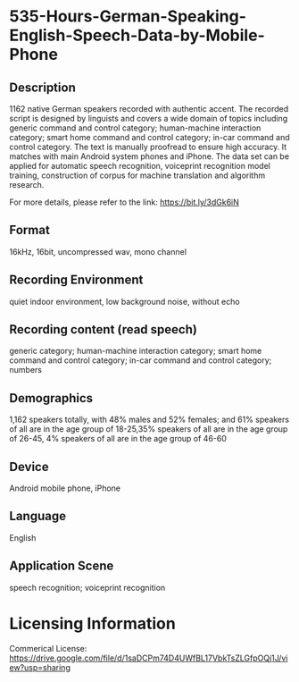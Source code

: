 # 535-Hours-German-Speaking-English-Speech-Data-by-Mobile-Phone


## Description
1162 native German speakers recorded with authentic accent. The recorded script is designed by linguists and covers a wide domain of topics including generic command and control category; human-machine interaction category; smart home command and control category; in-car command and control category. The text is manually proofread to ensure high accuracy. It matches with main Android system phones and iPhone. The data set can be applied for automatic speech recognition, voiceprint recognition model training, construction of corpus for machine translation and algorithm research.

For more details, please refer to the link: https://bit.ly/3dGk6iN

## Format
16kHz, 16bit, uncompressed wav, mono channel

## Recording Environment
quiet indoor environment, low background noise, without echo

## Recording content (read speech)
generic category; human-machine interaction category; smart home command and control category; in-car command and control category; numbers

## Demographics
1,162 speakers totally, with 48% males and 52% females; and 61% speakers of all are in the age group of 18-25,35% speakers of all are in the age group of 26-45, 4% speakers of all are in the age group of 46-60

## Device
Android mobile phone, iPhone

## Language
English

## Application Scene
speech recognition; voiceprint recognition

# Licensing Information
Commerical License: https://drive.google.com/file/d/1saDCPm74D4UWfBL17VbkTsZLGfpOQj1J/view?usp=sharing

